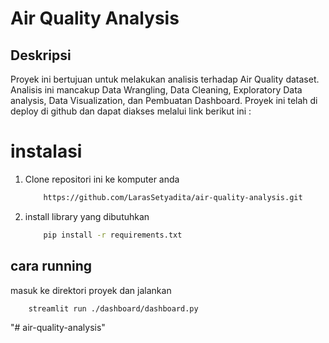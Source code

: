 # Air Quality Analysis

## Deskripsi
Proyek ini bertujuan untuk melakukan analisis terhadap Air Quality dataset. Analisis ini mancakup Data Wrangling, Data Cleaning, Exploratory Data analysis, Data Visualization, dan Pembuatan Dashboard. Proyek ini telah di deploy di github dan dapat diakses melalui link berikut ini : 


# instalasi

1. Clone repositori ini ke komputer anda
    ```bash
        https://github.com/LarasSetyadita/air-quality-analysis.git
    ```

2. install library yang dibutuhkan 
    ```bash
        pip install -r requirements.txt
    ```

## cara running

masuk ke direktori proyek dan jalankan 
```bash
    streamlit run ./dashboard/dashboard.py
```
"# air-quality-analysis" 
